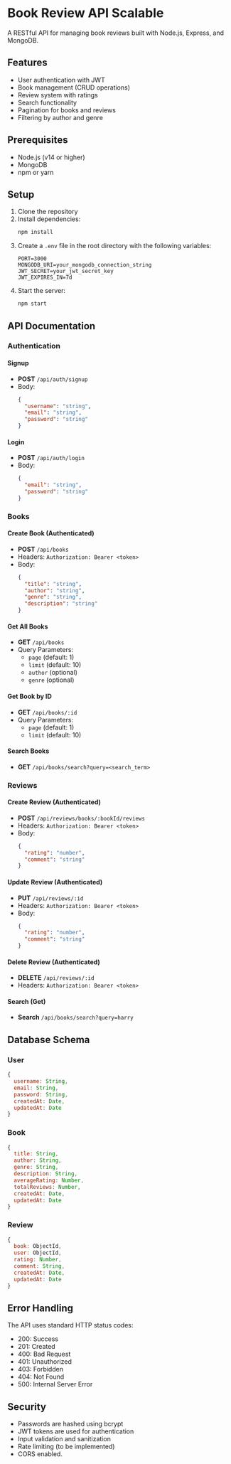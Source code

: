 # Book Review API Scalable

A RESTful API for managing book reviews built with Node.js, Express, and MongoDB.

## Features

- User authentication with JWT
- Book management (CRUD operations)
- Review system with ratings
- Search functionality
- Pagination for books and reviews
- Filtering by author and genre

## Prerequisites

- Node.js (v14 or higher)
- MongoDB
- npm or yarn

## Setup

1. Clone the repository
2. Install dependencies:
   ```bash
   npm install
   ```
3. Create a `.env` file in the root directory with the following variables:
   ```
   PORT=3000
   MONGODB_URI=your_mongodb_connection_string
   JWT_SECRET=your_jwt_secret_key
   JWT_EXPIRES_IN=7d
   ```
4. Start the server:
   ```bash
   npm start
   ```

## API Documentation

### Authentication

#### Signup
- **POST** `/api/auth/signup`
- Body:
  ```json
  {
    "username": "string",
    "email": "string",
    "password": "string"
  }
  ```

#### Login
- **POST** `/api/auth/login`
- Body:
  ```json
  {
    "email": "string",
    "password": "string"
  }
  ```

### Books

#### Create Book (Authenticated)
- **POST** `/api/books`
- Headers: `Authorization: Bearer <token>`
- Body:
  ```json
  {
    "title": "string",
    "author": "string",
    "genre": "string",
    "description": "string"
  }
  ```

#### Get All Books
- **GET** `/api/books`
- Query Parameters:
  - `page` (default: 1)
  - `limit` (default: 10)
  - `author` (optional)
  - `genre` (optional)

#### Get Book by ID
- **GET** `/api/books/:id`
- Query Parameters:
  - `page` (default: 1)
  - `limit` (default: 10)

#### Search Books
- **GET** `/api/books/search?query=<search_term>`

### Reviews

#### Create Review (Authenticated)
- **POST** `/api/reviews/books/:bookId/reviews`
- Headers: `Authorization: Bearer <token>`
- Body:
  ```json
  {
    "rating": "number",
    "comment": "string"
  }
  ```

#### Update Review (Authenticated)
- **PUT** `/api/reviews/:id`
- Headers: `Authorization: Bearer <token>`
- Body:
  ```json
  {
    "rating": "number",
    "comment": "string"
  }
  ```

#### Delete Review (Authenticated)
- **DELETE** `/api/reviews/:id`
- Headers: `Authorization: Bearer <token>`

#### Search  (Get)
- **Search** `/api/books/search?query=harry`

## Database Schema

### User
```javascript
{
  username: String,
  email: String,
  password: String,
  createdAt: Date,
  updatedAt: Date
}
```

### Book
```javascript
{
  title: String,
  author: String,
  genre: String,
  description: String,
  averageRating: Number,
  totalReviews: Number,
  createdAt: Date,
  updatedAt: Date
}
```

### Review
```javascript
{
  book: ObjectId,
  user: ObjectId,
  rating: Number,
  comment: String,
  createdAt: Date,
  updatedAt: Date
}
```

## Error Handling

The API uses standard HTTP status codes:
- 200: Success
- 201: Created
- 400: Bad Request
- 401: Unauthorized
- 403: Forbidden
- 404: Not Found
- 500: Internal Server Error

## Security

- Passwords are hashed using bcrypt
- JWT tokens are used for authentication
- Input validation and sanitization
- Rate limiting (to be implemented)
- CORS enabled. 
